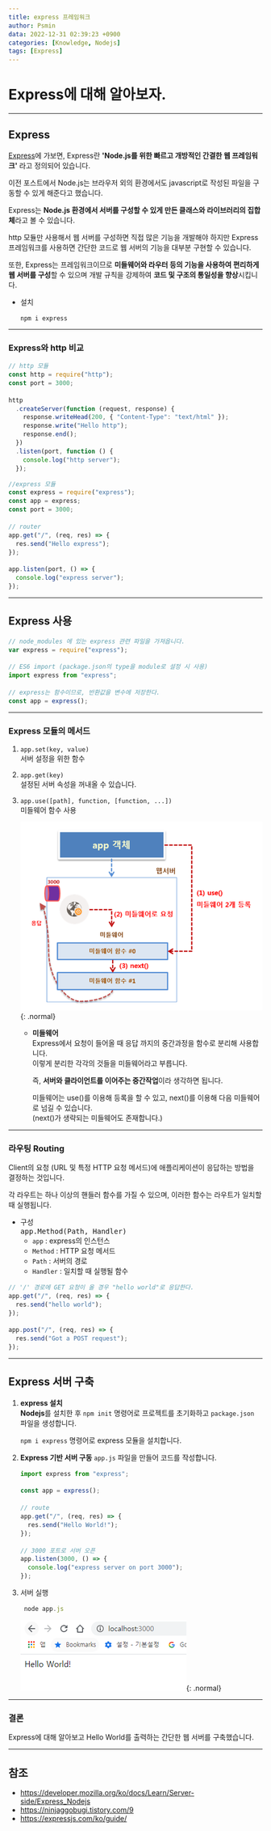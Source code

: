 ```yaml
---
title: express 프레임워크
author: Psmin
data: 2022-12-31 02:39:23 +0900
categories: [Knowledge, Nodejs]
tags: [Express]
---
```


# Express에 대해 알아보자.

---

## Express

[Express](https://expressjs.com)에 가보면, Express란 **'Node.js를 위한 빠르고 개방적인 간결한 웹 프레임워크'** 라고 정의되어 있습니다.

이전 포스트에서 Node.js는 브라우저 외의 환경에서도 javascript로 작성된 파일을 구동할 수 있게 해준다고 했습니다.

Express는 **Node.js 환경에서 서버를 구성할 수 있게 만든 클래스와 라이브러리의 집합체**라고 볼 수 있습니다.

http 모듈만 사용해서 웹 서버를 구성하면 직접 많은 기능을 개발해야 하지만 Express 프레임워크를 사용하면 간단한 코드로 웹 서버의 기능을 대부분 구현할 수 있습니다.

또한, Express는 프레임워크이므로 **미들웨어와 라우터 등의 기능을 사용하여 편리하게 웹 서버를 구성**할 수 있으며 개발 규칙을 강제하여 **코드 및 구조의 통일성을 향상**시킵니다.

- 설치

  ```
  npm i express
  ```

---

### Express와 http 비교

```js
// http 모듈
const http = require("http");
const port = 3000;

http
  .createServer(function (request, response) {
    response.writeHead(200, { "Content-Type": "text/html" });
    response.write("Hello http");
    response.end();
  })
  .listen(port, function () {
    console.log("http server");
  });
```

```js
//express 모듈
const express = require("express");
const app = express;
const port = 3000;

// router
app.get("/", (req, res) => {
  res.send("Hello express");
});

app.listen(port, () => {
  console.log("express server");
});
```

---

## Express 사용

```js
// node_modules 에 있는 express 관련 파일을 가져옵니다.
var express = require("express");

// ES6 import (package.json의 type을 module로 설정 시 사용)
import express from "express";

// express는 함수이므로, 반환값을 변수에 저장한다.
const app = express();
```

---

### Express 모듈의 메서드

1. `app.set(key, value)`  
   서버 설정을 위한 함수

2. `app.get(key)`  
   설정된 서버 속성을 꺼내올 수 있습니다.

3. `app.use([path], function, [function, ...])`  
   미들웨어 함수 사용

   ![Middleware](/assets/img/middleware.png){: .normal}

   - **미들웨어**  
     Express에서 요청이 들어올 때 응답 까지의 중간과정을 함수로 분리해 사용합니다.  
     이렇게 분리한 각각의 것들을 미들웨어라고 부릅니다.

     즉, **서버와 클라이언트를 이어주는 중간작업**이라 생각하면 됩니다.

     미들웨어는 use()를 이용해 등록을 할 수 있고, next()를 이용해 다음 미들웨어로 넘길 수 있습니다.  
     (next()가 생략되는 미들웨어도 존재합니다.)

---

### 라우팅 Routing

Client의 요청 (URL 및 특정 HTTP 요청 메서드)에 애플리케이션이 응답하는 방법을 결정하는 것입니다.

각 라우트는 하나 이상의 핸들러 함수를 가질 수 있으며, 이러한 함수는 라우트가 일치할 때 실행됩니다.

- 구성  
  <kbd>app.Method(Path, Handler)</kbd>
  - `app` : express의 인스턴스
  - `Method` : HTTP 요청 메서드
  - `Path` : 서버의 경로
  - `Handler` : 일치할 때 실행될 함수

```js
// '/' 경로에 GET 요청이 올 경우 "hello world"로 응답한다.
app.get("/", (req, res) => {
  res.send("hello world");
});

app.post("/", (req, res) => {
  res.send("Got a POST request");
});
```

---

## Express 서버 구축

1. **express 설치**  
   **Nodejs**를 설치한 후 `npm init` 명령어로 프로젝트를 초기화하고 `package.json` 파일을 생성합니다.

   `npm i express` 명령어로 express 모듈을 설치합니다.

2. **Express 기반 서버 구동**
   `app.js` 파일을 만들어 코드를 작성합니다.

   ```js
   import express from "express";

   const app = express();

   // route
   app.get("/", (req, res) => {
     res.send("Hello World!");
   });

   // 3000 포트로 서버 오픈
   app.listen(3000, () => {
     console.log("express server on port 3000");
   });
   ```

3. 서버 실행

   ```js
    node app.js
   ```

   ![express-Server](/assets/img/express-server.png){: .normal}

---

### 결론

Express에 대해 알아보고 Hello World를 출력하는 간단한 웹 서버를 구축했습니다.

---

## 참조

- <https://developer.mozilla.org/ko/docs/Learn/Server-side/Express_Nodejs>
- <https://ninjaggobugi.tistory.com/9>
- <https://expressjs.com/ko/guide/>
